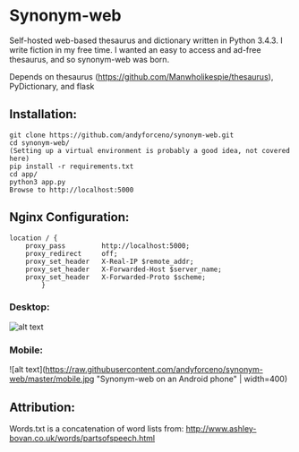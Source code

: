 # Synonym-web
Self-hosted web-based thesaurus and dictionary written in Python 3.4.3. I write fiction in my free time. 
I wanted an easy to access and ad-free thesaurus, and so synonym-web was born.

Depends on thesaurus (https://github.com/Manwholikespie/thesaurus), PyDictionary, and flask

## Installation:
    git clone https://github.com/andyforceno/synonym-web.git
    cd synonym-web/
    (Setting up a virtual environment is probably a good idea, not covered here)
    pip install -r requirements.txt
    cd app/
    python3 app.py 
    Browse to http://localhost:5000

## Nginx Configuration:
    location / {
		proxy_pass         http://localhost:5000;
		proxy_redirect     off;
		proxy_set_header   X-Real-IP $remote_addr;
		proxy_set_header   X-Forwarded-Host $server_name;
		proxy_set_header   X-Forwarded-Proto $scheme;
			}

### Desktop:
![alt text](https://raw.githubusercontent.com/andyforceno/synonym-web/master/synonym-web.jpg "Synonym-web on the desktop")

### Mobile:
![alt text](https://raw.githubusercontent.com/andyforceno/synonym-web/master/mobile.jpg "Synonym-web on an Android phone" | width=400)

## Attribution:
Words.txt is a concatenation of word lists from: 
http://www.ashley-bovan.co.uk/words/partsofspeech.html

